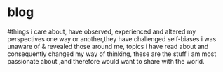 # blog
#things i care about, have observed, experienced and altered my perspectives one way or another,they have challenged self-biases i was unaware of & revealed those around me, topics i have read about and consequently changed my way of thinking, these are the stuff i am most passionate about ,and therefore would want to share with the world.
